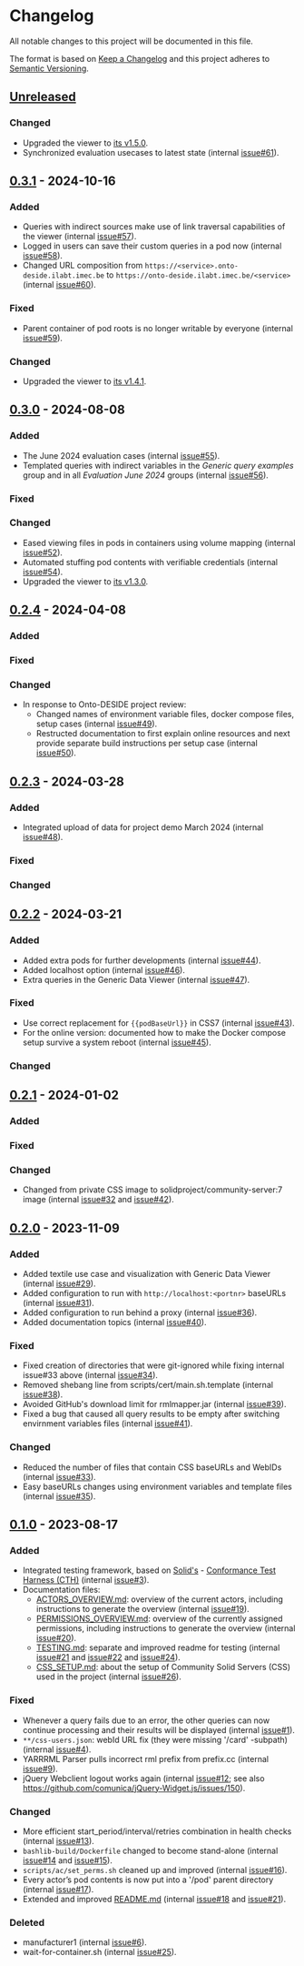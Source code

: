 # Changelog

All notable changes to this project will be documented in this file.

The format is based on [Keep a Changelog](http://keepachangelog.com/en/1.0.0/)
and this project adheres to [Semantic Versioning](http://semver.org/spec/v2.0.0.html).

## [Unreleased]

### Changed

- Upgraded the viewer to [its v1.5.0](https://github.com/SolidLabResearch/generic-data-viewer-react-admin/tree/v1.5.0).
- Synchronized evaluation usecases to latest state  (internal [issue#61](https://gitlab.ilabt.imec.be/KNoWS/projects/onto-deside/architecture/-/issues/61)).

## [0.3.1] - 2024-10-16

### Added

- Queries with indirect sources make use of link traversal capabilities of the viewer (internal [issue#57](https://gitlab.ilabt.imec.be/KNoWS/projects/onto-deside/architecture/-/issues/57)).
- Logged in users can save their custom queries in a pod now (internal [issue#58](https://gitlab.ilabt.imec.be/KNoWS/projects/onto-deside/architecture/-/issues/58)).
- Changed URL composition from `https://<service>.onto-deside.ilabt.imec.be` to `https://onto-deside.ilabt.imec.be/<service>` (internal [issue#60](https://gitlab.ilabt.imec.be/KNoWS/projects/onto-deside/architecture/-/issues/60)).

### Fixed

- Parent container of pod roots is no longer writable by everyone (internal [issue#59](https://gitlab.ilabt.imec.be/KNoWS/projects/onto-deside/architecture/-/issues/59)).

### Changed

- Upgraded the viewer to [its v1.4.1](https://github.com/SolidLabResearch/generic-data-viewer-react-admin/tree/v1.4.1).

## [0.3.0] - 2024-08-08

### Added

- The June 2024 evaluation cases (internal [issue#55](https://gitlab.ilabt.imec.be/KNoWS/projects/onto-deside/architecture/-/issues/55)).
- Templated queries with indirect variables in the *Generic query examples* group and in all *Evaluation June 2024* groups (internal [issue#56](https://gitlab.ilabt.imec.be/KNoWS/projects/onto-deside/architecture/-/issues/56)).

### Fixed

### Changed

- Eased viewing files in pods in containers using volume mapping (internal [issue#52](https://gitlab.ilabt.imec.be/KNoWS/projects/onto-deside/architecture/-/issues/52)).
- Automated stuffing pod contents with verifiable credentials (internal [issue#54](https://gitlab.ilabt.imec.be/KNoWS/projects/onto-deside/architecture/-/issues/54)).
- Upgraded the viewer to [its v1.3.0](https://github.com/SolidLabResearch/generic-data-viewer-react-admin/tree/v1.3.0).

## [0.2.4] - 2024-04-08

### Added

### Fixed

### Changed

- In response to Onto-DESIDE project review:
  - Changed names of environment variable files, docker compose files, setup cases (internal [issue#49](https://gitlab.ilabt.imec.be/KNoWS/projects/onto-deside/architecture/-/issues/49)).
  - Restructed documentation to first explain online resources and next provide separate build instructions per setup case (internal [issue#50](https://gitlab.ilabt.imec.be/KNoWS/projects/onto-deside/architecture/-/issues/50)).

## [0.2.3] - 2024-03-28

### Added

- Integrated upload of data for project demo March 2024 (internal [issue#48](https://gitlab.ilabt.imec.be/KNoWS/projects/onto-deside/architecture/-/issues/48)).

### Fixed

### Changed

## [0.2.2] - 2024-03-21

### Added

- Added extra pods for further developments (internal [issue#44](https://gitlab.ilabt.imec.be/KNoWS/projects/onto-deside/architecture/-/issues/44)).
- Added localhost option (internal [issue#46](https://gitlab.ilabt.imec.be/KNoWS/projects/onto-deside/architecture/-/issues/46)).
- Extra queries in the Generic Data Viewer (internal [issue#47](https://gitlab.ilabt.imec.be/KNoWS/projects/onto-deside/architecture/-/issues/47)).

### Fixed

- Use correct replacement for `{{podBaseUrl}}` in CSS7 (internal [issue#43](https://gitlab.ilabt.imec.be/KNoWS/projects/onto-deside/architecture/-/issues/43)).
- For the online version: documented how to make the Docker compose setup survive a system reboot (internal [issue#45](https://gitlab.ilabt.imec.be/KNoWS/projects/onto-deside/architecture/-/issues/45)).

### Changed

## [0.2.1] - 2024-01-02

### Added

### Fixed

### Changed

- Changed from private CSS image to solidproject/community-server:7 image (internal [issue#32](https://gitlab.ilabt.imec.be/KNoWS/projects/onto-deside/architecture/-/issues/32) and [issue#42](https://gitlab.ilabt.imec.be/KNoWS/projects/onto-deside/architecture/-/issues/42)).

## [0.2.0] - 2023-11-09

### Added

- Added textile use case and visualization with Generic Data Viewer (internal [issue#29](https://gitlab.ilabt.imec.be/KNoWS/projects/onto-deside/architecture/-/issues/29)).
- Added configuration to run with `http://localhost:<portnr>` baseURLs (internal [issue#31](https://gitlab.ilabt.imec.be/KNoWS/projects/onto-deside/architecture/-/issues/31)).
- Added configuration to run behind a proxy (internal [issue#36](https://gitlab.ilabt.imec.be/KNoWS/projects/onto-deside/architecture/-/issues/36)).
- Added documentation topics (internal [issue#40](https://gitlab.ilabt.imec.be/KNoWS/projects/onto-deside/architecture/-/issues/40)).

### Fixed

- Fixed creation of directories that were git-ignored while fixing internal issue#33 above (internal [issue#34](https://gitlab.ilabt.imec.be/KNoWS/projects/onto-deside/architecture/-/issues/34)).
- Removed shebang line from scripts/cert/main.sh.template (internal [issue#38](https://gitlab.ilabt.imec.be/KNoWS/projects/onto-deside/architecture/-/issues/38)).
- Avoided GitHub's download limit for rmlmapper.jar (internal [issue#39](https://gitlab.ilabt.imec.be/KNoWS/projects/onto-deside/architecture/-/issues/39)).
- Fixed a bug that caused all query results to be empty after switching envirnment variables files (internal [issue#41](https://gitlab.ilabt.imec.be/KNoWS/projects/onto-deside/architecture/-/issues/41)).

### Changed

- Reduced the number of files that contain CSS baseURLs and WebIDs (internal [issue#33](https://gitlab.ilabt.imec.be/KNoWS/projects/onto-deside/architecture/-/issues/33)).
- Easy baseURLs changes using environment variables and template files (internal [issue#35](https://gitlab.ilabt.imec.be/KNoWS/projects/onto-deside/architecture/-/issues/35)).

## [0.1.0] - 2023-08-17

### Added

- Integrated testing framework, based on [Solid's](https://solidproject.org/) - [Conformance Test Harness (CTH)](https://github.com/solid-contrib/conformance-test-harness) (internal [issue#3](https://gitlab.ilabt.imec.be/KNoWS/projects/onto-deside/architecture/-/issues/3)).
- Documentation files:
  - [ACTORS_OVERVIEW.md](doc/ACTORS_OVERVIEW.md): overview of the current actors, including instructions to generate the overview (internal [issue#19](https://gitlab.ilabt.imec.be/KNoWS/projects/onto-deside/architecture/-/issues/19)).
  - [PERMISSIONS_OVERVIEW.md](doc/PERMISSIONS_OVERVIEW.md): overview of the currently assigned permissions, including instructions to generate the overview (internal [issue#20](https://gitlab.ilabt.imec.be/KNoWS/projects/onto-deside/architecture/-/issues/20)).
  - [TESTING.md](doc/TESTING.md): separate and improved readme for testing (internal [issue#21](https://gitlab.ilabt.imec.be/KNoWS/projects/onto-deside/architecture/-/issues/21) and [issue#22](https://gitlab.ilabt.imec.be/KNoWS/projects/onto-deside/architecture/-/issues/22) and [issue#24](https://gitlab.ilabt.imec.be/KNoWS/projects/onto-deside/architecture/-/issues/24)). 
  - [CSS_SETUP.md](doc/CSS_SETUP.md): about the setup of Community Solid Servers (CSS) used in the project (internal [issue#26](https://gitlab.ilabt.imec.be/KNoWS/projects/onto-deside/architecture/-/issues/26)).

### Fixed

- Whenever a query fails due to an error, the other queries can now continue processing and their results will be displayed (internal [issue#1](https://gitlab.ilabt.imec.be/KNoWS/projects/onto-deside/architecture/-/issues/1)).
- `**/css-users.json`: webId URL fix (they were missing '/card' -subpath) (internal [issue#4](https://gitlab.ilabt.imec.be/KNoWS/projects/onto-deside/architecture/-/issues/4)).
- YARRRML Parser pulls incorrect rml prefix from prefix.cc (internal [issue#9](https://gitlab.ilabt.imec.be/KNoWS/projects/onto-deside/architecture/-/issues/9)).
- jQuery Webclient logout works again (internal [issue#12](https://gitlab.ilabt.imec.be/KNoWS/projects/onto-deside/architecture/-/issues/12); see also https://github.com/comunica/jQuery-Widget.js/issues/150).

### Changed

- More efficient start_period/interval/retries combination in health checks (internal [issue#13](https://gitlab.ilabt.imec.be/KNoWS/projects/onto-deside/architecture/-/issues/13)).
- `bashlib-build/Dockerfile` changed to become stand-alone (internal [issue#14](https://gitlab.ilabt.imec.be/KNoWS/projects/onto-deside/architecture/-/issues/14) and [issue#15](https://gitlab.ilabt.imec.be/KNoWS/projects/onto-deside/architecture/-/issues/15)).
- `scripts/ac/set_perms.sh` cleaned up and improved (internal [issue#16](https://gitlab.ilabt.imec.be/KNoWS/projects/onto-deside/architecture/-/issues/16)).
- Every actor’s pod contents is now put into a '/pod' parent directory (internal [issue#17](https://gitlab.ilabt.imec.be/KNoWS/projects/onto-deside/architecture/-/issues/17)).
- Extended and improved [README.md](README.md) (internal [issue#18](https://gitlab.ilabt.imec.be/KNoWS/projects/onto-deside/architecture/-/issues/18) and [issue#21](https://gitlab.ilabt.imec.be/KNoWS/projects/onto-deside/architecture/-/issues/21)).

### Deleted

- manufacturer1 (internal [issue#6](https://gitlab.ilabt.imec.be/KNoWS/projects/onto-deside/architecture/-/issues/6)).
- wait-for-container.sh (internal [issue#25](https://gitlab.ilabt.imec.be/KNoWS/projects/onto-deside/architecture/-/issues/25)).

[0.1.0]: https://github.com/KNowledgeOnWebScale/open-circularity-platform/releases/tag/v0.1.0
[0.2.0]: https://github.com/KNowledgeOnWebScale/open-circularity-platform/releases/tag/v0.2.0
[0.2.1]: https://github.com/KNowledgeOnWebScale/open-circularity-platform/releases/tag/v0.2.1
[0.2.2]: https://github.com/KNowledgeOnWebScale/open-circularity-platform/releases/tag/v0.2.2
[0.2.3]: https://github.com/KNowledgeOnWebScale/open-circularity-platform/releases/tag/v0.2.3
[0.2.4]: https://github.com/KNowledgeOnWebScale/open-circularity-platform/releases/tag/v0.2.4
[0.3.0]: https://github.com/KNowledgeOnWebScale/open-circularity-platform/releases/tag/v0.3.0
[0.3.1]: https://github.com/KNowledgeOnWebScale/open-circularity-platform/releases/tag/v0.3.1
[Unreleased]: https://github.com/KNowledgeOnWebScale/open-circularity-platform/compare/v0.3.1...HEAD
